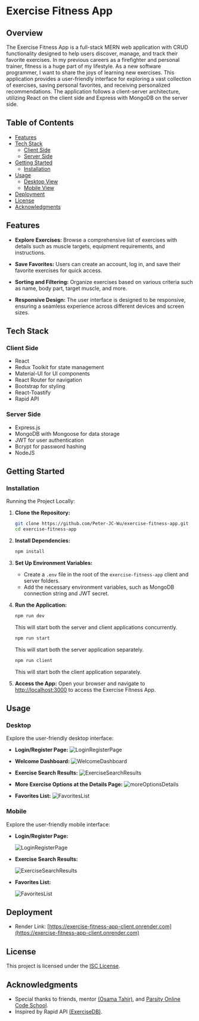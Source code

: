 # Exercise Fitness App

## Overview

The Exercise Fitness App is a full-stack MERN web application with CRUD functionality designed to help users discover, manage, and track their favorite exercises. In my previous careers as a firefighter and personal trainer, fitness is a huge part of my lifestyle. As a new software programmer, I want to share the joys of learning new exercises. This application provides a user-friendly interface for exploring a vast collection of exercises, saving personal favorites, and receiving personalized recommendations. The application follows a client-server architecture, utilizing React on the client side and Express with MongoDB on the server side.

## Table of Contents

- [Features](#features)
- [Tech Stack](#tech-stack)
  - [Client Side](#client-side)
  - [Server Side](#server-side)
- [Getting Started](#getting-started)
  - [Installation](#installation)
- [Usage](#usage)
  - [Desktop View](#desktop)
  - [Mobile View](#mobile)
- [Deployment](#deployment)
- [License](#license)
- [Acknowledgments](#acknowledgments)

## Features

- **Explore Exercises:** Browse a comprehensive list of exercises with details such as muscle targets, equipment requirements, and instructions.

- **Save Favorites:** Users can create an account, log in, and save their favorite exercises for quick access.

- **Sorting and Filtering:** Organize exercises based on various criteria such as name, body part, target muscle, and more.

- **Responsive Design:** The user interface is designed to be responsive, ensuring a seamless experience across different devices and screen sizes.

## Tech Stack

### Client Side

- React
- Redux Toolkit for state management
- Material-UI for UI components
- React Router for navigation
- Bootstrap for styling
- React-Toastify
- Rapid API

### Server Side

- Express.js
- MongoDB with Mongoose for data storage
- JWT for user authentication
- Bcrypt for password hashing
- NodeJS

## Getting Started

### Installation

Running the Project Locally:

1. **Clone the Repository:**

   ```bash
   git clone https://github.com/Peter-JC-Wu/exercise-fitness-app.git
   cd exercise-fitness-app
   ```

2. **Install Dependencies:**

   ```bash
   npm install
   ```

3. **Set Up Environment Variables:**

   - Create a `.env` file in the root of the `exercise-fitness-app` client and server folders.
   - Add the necessary environment variables, such as MongoDB connection string and JWT secret.

4. **Run the Application:**

   ```bash
   npm run dev
   ```

   This will start both the server and client applications concurrently.

   ```bash
   npm run start
   ```

   This will start both the server application separately.

   ```bash
   npm run client
   ```

   This will start both the client application separately.

5. **Access the App:**
   Open your browser and navigate to [http://localhost:3000](http://localhost:3000) to access the Exercise Fitness App.

## Usage

### Desktop

Explore the user-friendly desktop interface:

- **Login/Register Page:**
  ![LoginRegisterPage](client/src/assets/images/DesktopView-homepage.png)

- **Welcome Dashboard:**
  ![WelcomeDashboard](client/src/assets/images/DesktopView-welcomeDashboard.png)

- **Exercise Search Results:**
  ![ExerciseSearchResults](client/src/assets/images/DesktopView-ExerciseResultsPage.png)

- **More Exercise Options at the Details Page:**
  ![moreOptionsDetails](client/src/assets/images/DesktopView-otherOptionsPage.png)

- **Favorites List:**
  ![FavoritesList](client/src/assets/images/DesktopView-favoriteListPage.png)

### Mobile

Explore the user-friendly mobile interface:

- **Login/Register Page:**

  ![LoginRegisterPage](client/src/assets/images/mobileView-loginRegisterPage.png)

- **Exercise Search Results:**

  ![ExerciseSearchResults](client/src/assets/images/mobileView-exerciseResultsPage.png)

- **Favorites List:**

  ![FavoritesList](client/src/assets/images/mobileView-faveList.png)

## Deployment

- Render Link: [https://exercise-fitness-app-client.onrender.com](https://exercise-fitness-app-client.onrender.com)

## License

This project is licensed under the [ISC License](LICENSE).

## Acknowledgments

- Special thanks to friends, mentor [(Osama Tahir)](https://github.com/osamaahmed17), and [Parsity Online Code School](https://parsity.io/).
- Inspired by Rapid API [(ExerciseDB)](https://rapidapi.com/justin-WFnsXH_t6/api/exercisedb).
